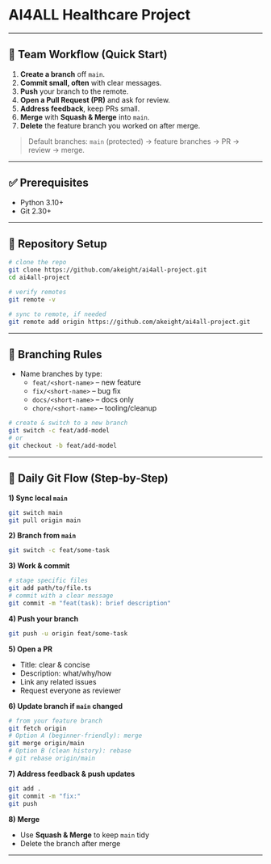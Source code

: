 # AI4ALL Healthcare Project


---

## 📌 Team Workflow (Quick Start)
1. **Create a branch** off `main`.
2. **Commit small, often** with clear messages.
3. **Push** your branch to the remote.
4. **Open a Pull Request (PR)** and ask for review.
5. **Address feedback**, keep PRs small.
6. **Merge** with **Squash & Merge** into `main`.
7. **Delete** the feature branch you worked on after merge.

> Default branches: `main` (protected) → feature branches → PR → review → merge.

---

## ✅ Prerequisites
- Python 3.10+
- Git 2.30+

---

## 🧭 Repository Setup
```bash
# clone the repo
git clone https://github.com/akeight/ai4all-project.git
cd ai4all-project

# verify remotes
git remote -v

# sync to remote, if needed
git remote add origin https://github.com/akeight/ai4all-project.git

```
---

## 🌿 Branching Rules
- Name branches by type:
  - `feat/<short-name>` – new feature
  - `fix/<short-name>` – bug fix
  - `docs/<short-name>` – docs only
  - `chore/<short-name>` – tooling/cleanup

```bash
# create & switch to a new branch
git switch -c feat/add-model
# or 
git checkout -b feat/add-model
```

---

## 🔁 Daily Git Flow (Step‑by‑Step)
**1) Sync local `main`**
```bash
git switch main
git pull origin main
```
**2) Branch from `main`**
```bash
git switch -c feat/some-task
```
**3) Work & commit**
```bash
# stage specific files
git add path/to/file.ts
# commit with a clear message
git commit -m "feat(task): brief description"
```
**4) Push your branch**
```bash
git push -u origin feat/some-task
```
**5) Open a PR**
- Title: clear & concise
- Description: what/why/how
- Link any related issues
- Request everyone as reviewer

**6) Update branch if `main` changed**
```bash
# from your feature branch
git fetch origin
# Option A (beginner-friendly): merge
git merge origin/main
# Option B (clean history): rebase
# git rebase origin/main
```
**7) Address feedback & push updates**
```bash
git add .
git commit -m "fix:"
git push
```
**8) Merge**
- Use **Squash & Merge** to keep `main` tidy
- Delete the branch after merge

---

<!-- ## 🔧 Run the Project (example)
_Adapt these for your stack_
```bash
# install deps
npm install
# run dev server
npm run dev
# run tests
npm test
``` -->

<!-- ---

## 🧪 Pull Request Checklist
- [ ] Builds locally & tests pass
- [ ] Linting/formatting applied (e.g., Prettier/ESLint)
- [ ] Small, focused PR (≤ ~300 lines if possible)
- [ ] Clear screenshots or GIFs for UI changes
- [ ] Backwards compatible (no breaking API changes without plan)

--- -->